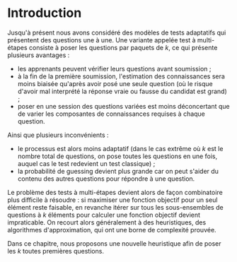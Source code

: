 # Introduction

Jusqu'à présent nous avons considéré des modèles de tests adaptatifs qui présentent des questions une à une. Une variante appelée test à multi-étapes consiste à poser les questions par paquets de $k$, ce qui présente plusieurs avantages :

- les apprenants peuvent vérifier leurs questions avant soumission ;
- à la fin de la première soumission, l'estimation des connaissances sera moins biaisée qu'après avoir posé une seule question (où le risque d'avoir mal interprété la réponse vraie ou fausse du candidat est grand) ;
- poser en une session des questions variées est moins déconcertant que de varier les composantes de connaissances requises à chaque question.

Ainsi que plusieurs inconvénients :

- le processus est alors moins adaptatif (dans le cas extrême où $k$ est le nombre total de questions, on pose toutes les questions en une fois, auquel cas le test redevient un test classique) ;
- la probabilité de guessing devient plus grande car on peut s'aider du contenu des autres questions pour répondre à une question.

Le problème des tests à multi-étapes devient alors de façon combinatoire plus difficile à résoudre : si maximiser une fonction objectif pour un seul élément reste faisable, en revanche itérer sur tous les sous-ensembles de questions à $k$ éléments pour calculer une fonction objectif devient impraticable. On recourt alors généralement à des heuristiques, des algorithmes d'approximation, qui ont une borne de complexité prouvée.

Dans ce chapitre, nous proposons une nouvelle heuristique afin de poser les $k$ toutes premières questions.
